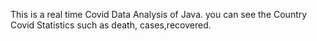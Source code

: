 This is a real time Covid Data Analysis of Java. you can see the Country Covid Statistics such as death, cases,recovered.  
